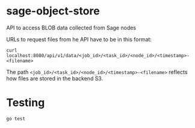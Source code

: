 # sage-object-store

API to access BLOB data collected from Sage nodes

URLs to request files from he API have to be in this format:
```console
curl localhost:8080/api/v1/data/<job_id>/<task_id>/<node_id>/<timestamp>-<filename>
```

The path `<job_id>/<task_id>/<node_id>/<timestamp>-<filename>` reflects how files are stored in the backend S3.

# Testing

```sh
go test
```
